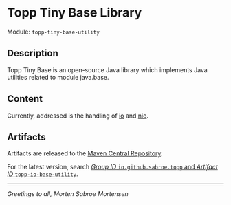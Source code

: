 # Topp Tiny Base Library

Module: `topp-tiny-base-utility`

## Description

Topp Tiny Base is an open-source Java library which implements Java utilities related to module java.base.

## Content

Currently, addressed is the handling of
[io](src/main/java/com/yelstream/topp/util/io)
and
[nio](src/main/java/com/yelstream/topp/util/nio).

## Artifacts

Artifacts are released to the [Maven Central Repository](https://search.maven.org/).

For the latest version,
search
[_Group ID_ `io.github.sabroe.topp` and _Artifact ID_ `topp-io-base-utility`](https://search.maven.org/search?q=g:io.github.sabroe.topp%20AND%20a:topp-tiny-base-utility).

---

_Greetings to all, Morten Sabroe Mortensen_
